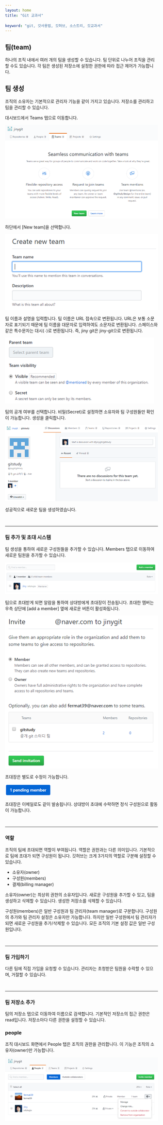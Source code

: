 ```yaml
---
layout: home
title: "Git 교과서"

keyword: "git, 깃사용법, 깃허브, 소스트리, 깃교과서"
---
```

## 팀(team)
하나의 조직 내에서 여러 개의 팀을 생성할 수 있습니다. 팀 단위로 나누어 조직을 관리할 수도 있습니다. 각 팀은 생성된 저장소에 설정한 권한에 따라 접근 제어가 가능합니다.  

## 팀 생성
조직의 소유자는 기본적으로 관리자 기능을 같이 가지고 있습니다. 저장소를 관리하고 팀을 관리할 수 있습니다.  

대시보드에서 Teams 탭으로 이동합니다.  

![github](./img/team_01.png)  

하단에서 [New team]을 선택합니다.  

![github](./img/team_02.png)  

팀 이름과 설명을 입력합니다. 팀 이름은 URL 접속으로 변환됩니다. URL은 보통 소문자로 표기되기 때문에 팀 이름을 대문자로 입력하여도 소문자로 변환됩니다. 스페이스와 같은 특수문자는 대시(`-`)로 변환됩니다. 즉, jiny git은 jiny-git으로 변환됩니다.  

![github](./img/team_03.png)  

팀의 공개 여부를 선택합니다. 비밀(Secret)로 설정하면 소유자와 팀 구성원들만 확인이 가능합니다. 생성을 클릭합니다.  

![github](./img/team_04.png)  

성공적으로 새로운 팀을 생성하였습니다.  

<br>
<hr>

### 팀 추가 및 초대 시스템
팀 생성을 통하여 새로운 구성원들을 추가할 수 있습니다. Members 탭으로 이동하여 새로운 팀원을 추가할 수 있습니다.  

![github](./img/team_05.png)  

팀으로 초대받게 되면 알람을 통하여 상대방에게 초대장이 전송됩니다. 초대한 멤버는 우측 상단에 [add a member] 옆에 새로운 버튼이 활성화됩니다.  

![github](./img/team_06.png)  

초대장은 별도로 수정이 가능합니다.  

![github](./img/team_07.png)  

초대장은 이메일로도 같이 발송됩니다. 상대방이 초대에 수락하면 정식 구성원으로 활동이 가능합니다.  

<br>
<hr>

### 역할
조직의 팀에 초대되면 역할이 부여됩니다. 역할은 권한과는 다른 의미입니다. 기본적으로 팀에 초대가 되면 구성원이 됩니다. 
깃허브는 크게 3가지의 역할로 구분해 설정할 수 있습니다.  

* 소유자(owner)
* 구성원(members)
* 결제(billing manager)

소유자(owner)는 최상위 권한의 소유자입니다. 새로운 구성원을 추가할 수 있고, 팀을 생성하고 삭제할 수 있습니다. 생성한 저장소를 삭제할 수 있습니다.  

구성원(members)은 일반 구성원과 팀 관리자(team manager)로 구분합니다. 구성원의 추가와 팀 관리자 설정은 소유자만 가능합니다. 하지만 일반 구성원에서 팀 관리자가 되면 새로운 구성원을 추가/삭제할 수 있습니다. 모든 조직의 기본 설정 값은 일반 구성원입니다.  

<br>
<hr>

### 팀 가입하기
다른 팀에 직접 가입을 요청할 수 있습니다. 관리자는 초청받은 팀원을 수락할 수 있으며, 거절할 수 있습니다.  

<br>
<hr>

### 팀 저장소 추가
팀의 저장소 탭으로 이동하여 이름으로 검색합니다. 기본적인 저장소의 접근 권한은 read입니다. 
저장소마다 다른 권한을 설정할 수 있습니다.  

### people
조직 대시보드 화면에서 People 탭은 조직의 권한을 관리합니다. 이 기능은 조직의 소유자(owner)만 가능합니다.  

![github](./img/team_08.png)  

<br><br><br>